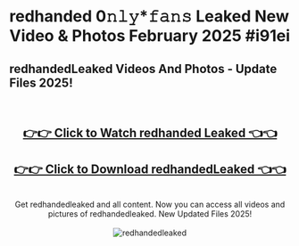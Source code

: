 # redhanded 0𝚗𝚕𝚢*𝚏𝚊𝚗𝚜 Leaked New Video & Photos February 2025 #i91ei

<h2>redhandedLeaked Videos And Photos - Update Files 2025!</h2>
<br>
<div align="center">
<h2><a href="https://mediaupload.pro?title=redhanded&ref=11F" rel="nofollow">👉👉 Click to Watch redhanded Leaked 👈👈</a></h2>
<h2><a href="https://mediaupload.pro?title=redhanded&ref=11F" rel="nofollow">👉👉 Click to Download redhandedLeaked 👈👈</a></h2>
<br>
Get redhandedleaked and all content. Now you can access all videos and pictures of redhandedleaked. New Updated Files 2025!
<br>
<br>
<a href="https://mediaupload.pro?title=redhanded&ref=11F" rel="nofollow" data-target="animated-image.originalLink"><img src="https://i.ibb.co/Gkj2r4b/banner.png" alt="redhandedleaked" style="max-width: 100%; display: inline-block;" data-target="animated-image.originalImage"></a>
</div>
<br>

